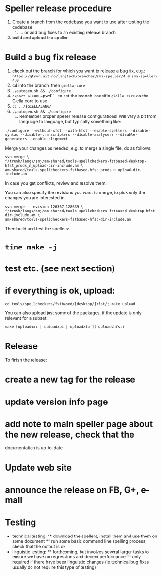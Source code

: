 # Speller release procedure


1. Create a branch from the codebase you want to use after testing the codebase
    1.  ... or add bug fixes to an existing release branch
1. build and upload the speller

# Build a bug fix release

1.  check out the branch for which you want to release a bug fix, e.g.:
  `https://gtsvn.uit.no/langtech/branches/sma-speller/4.0 sma-speller-4.0`
1. cd into the branch, then `giella-core`
1. `./autogen.sh && ./configure`
1. `export GTCORE=`pwd`` - to set the branch-specific `giella-core` as the
  Giella core to use
1. `cd ../$GIELLALANG/`
1. `./autogen.sh && ./configure`
    1. Remember proper speller release configurations! Will vary a bit from language
   to language, but typically something like:


```
./configure --without-xfst --with-hfst --enable-spellers --disable-syntax --disable-transcriptors --disable-analysers --disable-generators --enable-alignment
```


Merge your changes as needed, e.g. to merge a single file, do as follows:


```
svn merge \
^/trunk/langs/smj/am-shared/tools-spellcheckers-fstbased-desktop-hfst_prods_n_upload-dir-include.am \
am-shared/tools-spellcheckers-fstbased-hfst_prods_n_upload-dir-include.am
```


In case you get conflicts, review and resolve them.


You can also specify the revisions you want to merge, to pick only the changes
you are interested in:


```
svn merge --revision 126367:128639 \
^/trunk/langs/smj/am-shared/tools-spellcheckers-fstbased-desktop-hfst-dir-include.am \
am-shared/tools-spellcheckers-fstbased-hfst-dir-include.am
```


Then build and test the spellers:


# `time make -j`
# test etc. (see next section)
# if everything is ok, upload:


```cd tools/spellcheckers/fstbased/[desktop/]hfst/; make upload```


You can also upload just some of the packages, if the update is only
relevant for a subset:


```
make [uploadoxt | uploadxpi | uploadzip ]( uploadzhfst)
```


# Release


To finish the release:
# create a new tag for the release
# update version info page
# add note to main speller page about the new release, check that the
  documentation is up-to-date
# Update web site
# announce the release on FB, G+, e-mail


# Testing


* technical testing:
** download the spellers, install them and use them on some document
** run some basic command line spelling process, check that the output is ok
* linguistic testing:
** forthcoming, but involves several larger tasks to ensure we have no regressions and decent performance
** only required if there have been linguistic changes (ie technical bug
   fixes usually do not require this type of testing)
